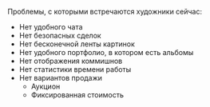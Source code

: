 Проблемы, с которыми встречаются художники сейчас:
- Нет удобного чата 
- Нет безопасных сделок
- Нет бесконечной ленты картинок
- Нет удобного портфолио, в котором есть альбомы
- Нет отображения коммишнов
- Нет статистики времени работы
- Нет вариантов продажи
	- Аукцион
	- Фиксированная стоимость